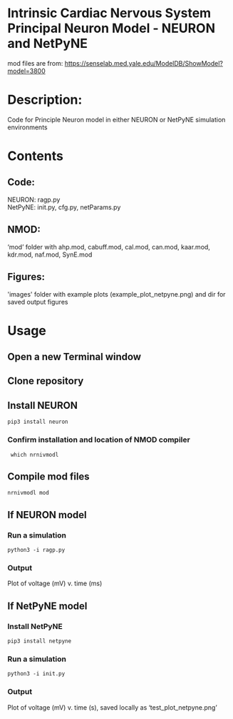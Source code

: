 # Intrinsic Cardiac Nervous System Principal Neuron Model -  NEURON and NetPyNE

mod files are from:
https://senselab.med.yale.edu/ModelDB/ShowModel?model=3800

# Description: 
Code for Principle Neuron model in either NEURON or NetPyNE simulation environments

# Contents
## Code:
  NEURON: ragp.py\
  NetPyNE: init.py, cfg.py, netParams.py
## NMOD:
  ‘mod’ folder with ahp.mod, cabuff.mod, cal.mod, can.mod, kaar.mod, kdr.mod, naf.mod, SynE.mod
## Figures:
  'images' folder with example plots (example_plot_netpyne.png) and dir for saved output figures

# Usage
## Open a new Terminal window
## Clone repository
## Install NEURON
    pip3 install neuron  
### Confirm installation and location of NMOD compiler
     which nrnivmodl 
## Compile mod files
    nrnivmodl mod
    
## If NEURON model
### Run a simulation
    python3 -i ragp.py
### Output
   Plot of voltage (mV) v. time (ms)
    
## If NetPyNE model
### Install NetPyNE
    pip3 install netpyne
### Run a simulation
    python3 -i init.py
### Output
   Plot of voltage (mV) v. time (s), saved locally as ‘test_plot_netpyne.png’ 

